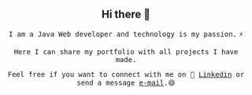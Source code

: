 <h2 align="center">Hi there 👋</h1> 

<p align="center"><samp>I am a Java Web developer and technology is my passion.</samp> ⚡</p>

<p align="center"><samp>Here I can share my portfolio with all projects I have made.</samp></p>

<p align="center"><samp>Feel free if you want to connect with me on 💬 <a target="_blank" href="https://www.linkedin.com/in/allangs/">Linkedin</a> or send a message <a href="mailto:traduvert@outlook.com">e-mail</a>.</samp>😄</p> 


<!--
**mccartney0/mccartney0** is a ✨ _special_ ✨ repository because its `README.md` (this file) appears on your GitHub profile.

Here are some ideas to get you started:

- 🔭 I’m currently working on ...
- 🌱 I’m currently learning ...
- 👯 I’m looking to collaborate on ...
- 🤔 I’m looking for help with ...
- 💬 Ask me about ...
- 📫 How to reach me: ...
- 😄 Pronouns: ...
- ⚡ Fun fact: ...
-->
